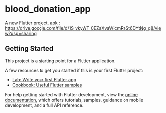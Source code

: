 # blood_donation_app

A new Flutter project.
apk : https://drive.google.com/file/d/1S_vkyWT_0EZaXvaWicmRaSt6DYtNg_q8/view?usp=sharing
## Getting Started

This project is a starting point for a Flutter application.

A few resources to get you started if this is your first Flutter project:

- [Lab: Write your first Flutter app](https://docs.flutter.dev/get-started/codelab)
- [Cookbook: Useful Flutter samples](https://docs.flutter.dev/cookbook)

For help getting started with Flutter development, view the
[online documentation](https://docs.flutter.dev/), which offers tutorials,
samples, guidance on mobile development, and a full API reference.
